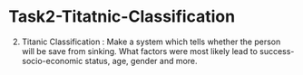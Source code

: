 # Task2-Titatnic-Classification
2. Titanic Classification : Make a system which tells whether the person will be save from sinking. What factors were most likely lead to success-socio-economic status, age, gender and more.
